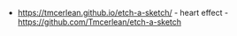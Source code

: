 * https://tmcerlean.github.io/etch-a-sketch/ - heart effect - https://github.com/Tmcerlean/etch-a-sketch
